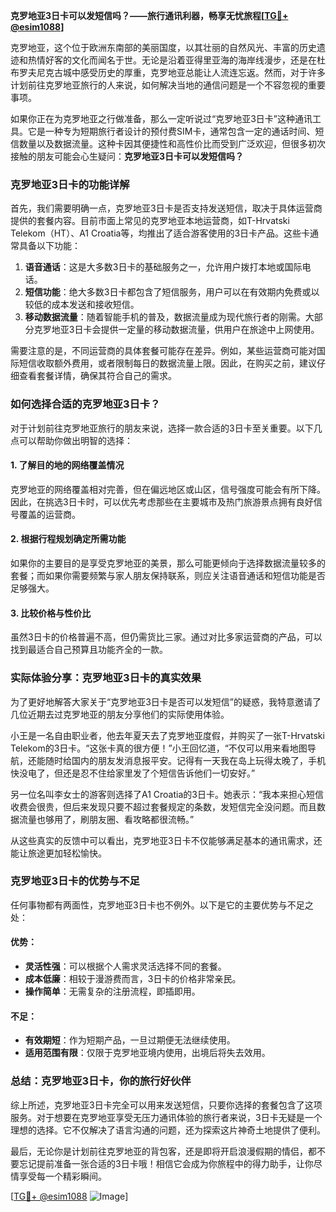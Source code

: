 **克罗地亚3日卡可以发短信吗？——旅行通讯利器，畅享无忧旅程[[TG💪+ @esim1088](https://t.me/s/esim1088)]**

克罗地亚，这个位于欧洲东南部的美丽国度，以其壮丽的自然风光、丰富的历史遗迹和热情好客的文化而闻名于世。无论是沿着亚得里亚海的海岸线漫步，还是在杜布罗夫尼克古城中感受历史的厚重，克罗地亚总能让人流连忘返。然而，对于许多计划前往克罗地亚旅行的人来说，如何解决当地的通信问题是一个不容忽视的重要事项。

如果你正在为克罗地亚之行做准备，那么一定听说过“克罗地亚3日卡”这种通讯工具。它是一种专为短期旅行者设计的预付费SIM卡，通常包含一定的通话时间、短信数量以及数据流量。这种卡因其便捷性和高性价比而受到广泛欢迎，但很多初次接触的朋友可能会心生疑问：**克罗地亚3日卡可以发短信吗？**

### 克罗地亚3日卡的功能详解

首先，我们需要明确一点，克罗地亚3日卡是否支持发送短信，取决于具体运营商提供的套餐内容。目前市面上常见的克罗地亚本地运营商，如T-Hrvatski Telekom（HT）、A1 Croatia等，均推出了适合游客使用的3日卡产品。这些卡通常具备以下功能：

1. **语音通话**：这是大多数3日卡的基础服务之一，允许用户拨打本地或国际电话。
2. **短信功能**：绝大多数3日卡都包含了短信服务，用户可以在有效期内免费或以较低的成本发送和接收短信。
3. **移动数据流量**：随着智能手机的普及，数据流量成为现代旅行者的刚需。大部分克罗地亚3日卡会提供一定量的移动数据流量，供用户在旅途中上网使用。

需要注意的是，不同运营商的具体套餐可能存在差异。例如，某些运营商可能对国际短信收取额外费用，或者限制每日的数据流量上限。因此，在购买之前，建议仔细查看套餐详情，确保其符合自己的需求。

### 如何选择合适的克罗地亚3日卡？

对于计划前往克罗地亚旅行的朋友来说，选择一款合适的3日卡至关重要。以下几点可以帮助你做出明智的选择：

#### 1. **了解目的地的网络覆盖情况**
克罗地亚的网络覆盖相对完善，但在偏远地区或山区，信号强度可能会有所下降。因此，在挑选3日卡时，可以优先考虑那些在主要城市及热门旅游景点拥有良好信号覆盖的运营商。

#### 2. **根据行程规划确定所需功能**
如果你的主要目的是享受克罗地亚的美景，那么可能更倾向于选择数据流量较多的套餐；而如果你需要频繁与家人朋友保持联系，则应关注语音通话和短信功能是否足够强大。

#### 3. **比较价格与性价比**
虽然3日卡的价格普遍不高，但仍需货比三家。通过对比多家运营商的产品，可以找到最适合自己预算且功能齐全的一款。

### 实际体验分享：克罗地亚3日卡的真实效果

为了更好地解答大家关于“克罗地亚3日卡是否可以发短信”的疑惑，我特意邀请了几位近期去过克罗地亚的朋友分享他们的实际使用体验。

小王是一名自由职业者，他去年夏天去了克罗地亚度假，并购买了一张T-Hrvatski Telekom的3日卡。“这张卡真的很方便！”小王回忆道，“不仅可以用来看地图导航，还能随时给国内的朋友发消息报平安。记得有一天我在岛上玩得太晚了，手机快没电了，但还是忍不住给家里发了个短信告诉他们一切安好。”

另一位名叫李女士的游客则选择了A1 Croatia的3日卡。她表示：“我本来担心短信收费会很贵，但后来发现只要不超过套餐规定的条数，发短信完全没问题。而且数据流量也够用了，刷朋友圈、看攻略都很流畅。”

从这些真实的反馈中可以看出，克罗地亚3日卡不仅能够满足基本的通讯需求，还能让旅途更加轻松愉快。

### 克罗地亚3日卡的优势与不足

任何事物都有两面性，克罗地亚3日卡也不例外。以下是它的主要优势与不足之处：

#### 优势：
- **灵活性强**：可以根据个人需求灵活选择不同的套餐。
- **成本低廉**：相较于漫游费而言，3日卡的价格非常亲民。
- **操作简单**：无需复杂的注册流程，即插即用。

#### 不足：
- **有效期短**：作为短期产品，一旦过期便无法继续使用。
- **适用范围有限**：仅限于克罗地亚境内使用，出境后将失去效用。

### 总结：克罗地亚3日卡，你的旅行好伙伴

综上所述，克罗地亚3日卡完全可以用来发送短信，只要你选择的套餐包含了这项服务。对于想要在克罗地亚享受无压力通讯体验的旅行者来说，3日卡无疑是一个理想的选择。它不仅解决了语言沟通的问题，还为探索这片神奇土地提供了便利。

最后，无论你是计划前往克罗地亚的背包客，还是即将开启浪漫假期的情侣，都不要忘记提前准备一张合适的3日卡哦！相信它会成为你旅程中的得力助手，让你尽情享受每一个精彩瞬间。

[[TG💪+ @esim1088](https://t.me/s/esim1088) ![Image](https://i.postimg.cc/4NQfJmqS/Snipaste-2025-05-13-00-14-12.png)]